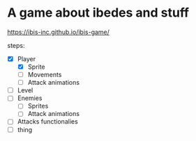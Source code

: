 # A game about ibedes and stuff

https://ibis-inc.github.io/ibis-game/ 

steps:
- [x] Player
	- [x] Sprite
	- [ ] Movements
	- [ ] Attack animations
- [ ] Level
- [ ] Enemies
	- [ ] Sprites
	- [ ] Attack animations
- [ ] Attacks functionalies
- [ ] thing

